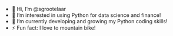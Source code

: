 - 👋 Hi, I’m @sgrootelaar
- 👀 I’m interested in using Python for data science and finance!
- 🌱 I’m currently developing and growing my Python coding skills!
- ⚡ Fun fact: I love to mountain bike!

